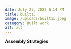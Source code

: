 ```yaml
---
date: July 25, 2022 6:14 PM
title: built10
image: /uploads/built11.jpeg
category: Built work
alt: alt
---
```

**Assembly Strategies**